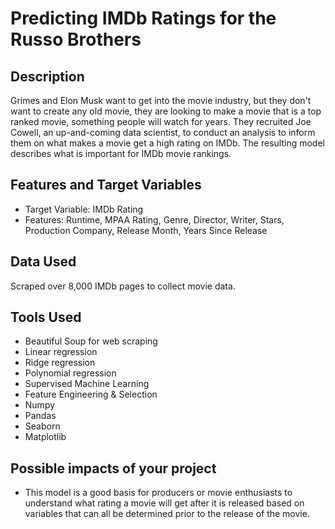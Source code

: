# Predicting IMDb Ratings for the Russo Brothers

## Description
Grimes and Elon Musk want to get into the movie industry, but they don't want to create any old movie, they are looking to make a movie that is a top ranked movie, something people will watch for years. They recruited Joe Cowell, an up-and-coming data scientist, to conduct an analysis to inform them on what makes a movie get a high rating on IMDb. The resulting model describes what is important for IMDb movie rankings.

## Features and Target Variables
- Target Variable: IMDb Rating
- Features: Runtime, MPAA Rating, Genre, Director, Writer, Stars, Production Company, Release Month, Years Since Release

## Data Used
Scraped over 8,000 IMDb pages to collect movie data.

## Tools Used
- Beautiful Soup for web scraping
- Linear regression
- Ridge regression
- Polynomial regression
- Supervised Machine Learning
- Feature Engineering & Selection
- Numpy
- Pandas
- Seaborn
- Matplotlib

## Possible impacts of your project
- This model is a good basis for producers or movie enthusiasts to understand what rating a movie will get after it is released based on variables that can all be determined prior to the release of the movie.
